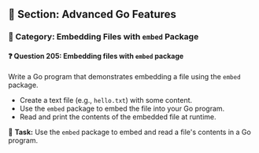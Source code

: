 ## 📘 Section: Advanced Go Features  
### 🔹 Category: Embedding Files with `embed` Package  
#### ❓ Question 205: Embedding files with `embed` package

Write a Go program that demonstrates embedding a file using the `embed` package.

- Create a text file (e.g., `hello.txt`) with some content.
- Use the `embed` package to embed the file into your Go program.
- Read and print the contents of the embedded file at runtime.

🔧 **Task:** Use the `embed` package to embed and read a file's contents in a Go program.
